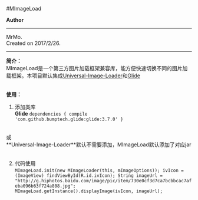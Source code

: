 #MImageLoad

**Author**
***
MrMo. <br/>
Created on 2017/2/26. 
***


**简介：**
<br/>
MImageLoad是一个第三方图片加载框架兼容库，能方便快速切换不同的图片加载框架。本项目默认集成[Universal-Image-Loader](https://github.com/nostra13/Android-Universal-Image-Loader)和[Glide](https://github.com/bumptech/glide)
<br/>
<br/>

**使用：** <br/>
1. 添加类库<br/>
**Glide**
`
dependencies {
  compile 'com.github.bumptech.glide:glide:3.7.0'
}
`
<br/>
或
<br/>
**Universal-Image-Loader**默认不需要添加，MImageLoad默认添加了对应jar
<br/>
<br/>

2. 代码使用<br/>
`MImageLoad.init(new MImageLoader(this, mImageOptions));
        ivIcon = (ImageView) findViewById(R.id.ivIcon);
        String imageUrl = "http://g.hiphotos.baidu.com/image/pic/item/730e0cf3d7ca7bcbbcac7afeba096b63f724a808.jpg";
        MImageLoad.getInstance().displayImage(ivIcon, imageUrl);
`

